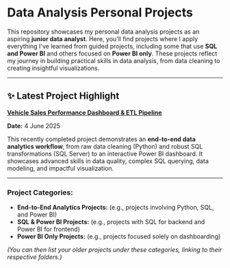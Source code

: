 # **Data Analysis Personal Projects**

This repository showcases my personal data analysis projects as an aspiring **junior data analyst**. Here, you’ll find projects where I apply everything I've learned from guided projects, including some that use **SQL and Power BI** and others focused on **Power BI only**. These projects reflect my journey in building practical skills in data analysis, from data cleaning to creating insightful visualizations.

---

## ✨ **Latest Project Highlight**

**[Vehicle Sales Performance Dashboard & ETL Pipeline](https://github.com/Nkanyisogwane/Data-Analysis-Personal-Projects/tree/main/Vehicle%20Sales%20Performance%20Dashboard%20%26%20ETL%20Pipeline)**

**Date:** 4 June 2025

This recently completed project demonstrates an **end-to-end data analytics workflow**, from raw data cleaning (Python) and robust SQL transformations (SQL Server) to an interactive Power BI dashboard. It showcases advanced skills in data quality, complex SQL querying, data modeling, and impactful visualization.

---

### **Project Categories:**

* **End-to-End Analytics Projects:** (e.g., projects involving Python, SQL, and Power BI)
* **SQL & Power BI Projects:** (e.g., projects with SQL for backend and Power BI for frontend)
* **Power BI Only Projects:** (e.g., projects focused solely on dashboarding)

*(You can then list your older projects under these categories, linking to their respective folders.)*
